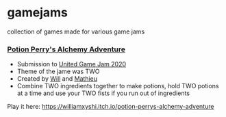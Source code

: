 # gamejams

collection of games made for various game jams

### [Potion Perry's Alchemy Adventure](https://williamxyshi.itch.io/potion-perrys-alchemy-adventure) 
  - Submission to [United Game Jam 2020](https://itch.io/jam/united-game-jam-2020)
  - Theme of the jame was TWO
  - Created by [Will](https://github.com/williamxyshi) and [Mathieu](https://github.com/masea3439)
  - Combine TWO ingredients together to make potions, hold TWO potions at a time and use your TWO fists if you run out of ingredients

Play it here: https://williamxyshi.itch.io/potion-perrys-alchemy-adventure

